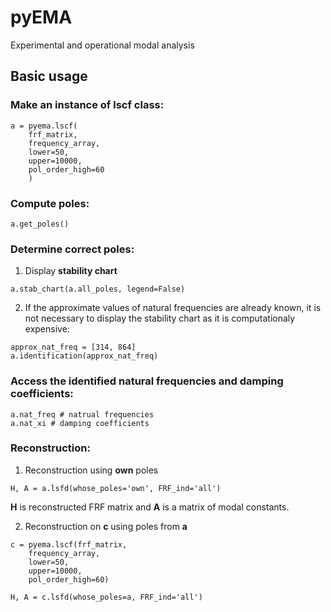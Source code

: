 # pyEMA

Experimental and operational modal analysis

## Basic usage

### Make an instance of **lscf** class:
```
a = pyema.lscf(
    frf_matrix,
    frequency_array,
    lower=50,
    upper=10000,
    pol_order_high=60
    )
```
### Compute poles:
```
a.get_poles()
```
### Determine correct poles:
1. Display **stability chart**
```
a.stab_chart(a.all_poles, legend=False)
```
2. If the approximate values of natural frequencies are already known, it is not necessary to display the stability chart as it is computationaly expensive:
```
approx_nat_freq = [314, 864]
a.identification(approx_nat_freq)
```
### Access the identified natural frequencies and damping coefficients:
```
a.nat_freq # natrual frequencies
a.nat_xi # damping coefficients
```
### Reconstruction:
1. Reconstruction using **own** poles
```
H, A = a.lsfd(whose_poles='own', FRF_ind='all') 
```
**H** is reconstructed FRF matrix and **A** is a matrix of modal constants.

2. Reconstruction on **c** using poles from **a**
```
c = pyema.lscf(frf_matrix, 
    frequency_array, 
    lower=50, 
    upper=10000, 
    pol_order_high=60)
    
H, A = c.lsfd(whose_poles=a, FRF_ind='all')
```

